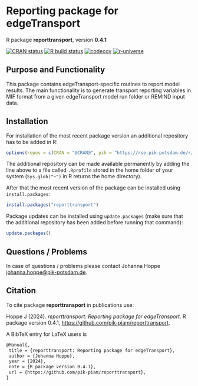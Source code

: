 # Reporting package for edgeTransport

R package **reporttransport**, version **0.4.1**

[![CRAN status](https://www.r-pkg.org/badges/version/reporttransport)](https://cran.r-project.org/package=reporttransport)  [![R build status](https://github.com/pik-piam/reporttransport/workflows/check/badge.svg)](https://github.com/pik-piam/reporttransport/actions) [![codecov](https://codecov.io/gh/pik-piam/reporttransport/branch/master/graph/badge.svg)](https://app.codecov.io/gh/pik-piam/reporttransport) [![r-universe](https://pik-piam.r-universe.dev/badges/reporttransport)](https://pik-piam.r-universe.dev/builds)

## Purpose and Functionality

This package contains edgeTransport-specific routines to
    report model results. The main functionality is to generate transport
    reporting variables in MIF format from a given edgeTransport model run
    folder or REMIND input data.


## Installation

For installation of the most recent package version an additional repository has to be added in R:

```r
options(repos = c(CRAN = "@CRAN@", pik = "https://rse.pik-potsdam.de/r/packages"))
```
The additional repository can be made available permanently by adding the line above to a file called `.Rprofile` stored in the home folder of your system (`Sys.glob("~")` in R returns the home directory).

After that the most recent version of the package can be installed using `install.packages`:

```r 
install.packages("reporttransport")
```

Package updates can be installed using `update.packages` (make sure that the additional repository has been added before running that command):

```r 
update.packages()
```

## Questions / Problems

In case of questions / problems please contact Johanna Hoppe <johanna.hoppe@pik-potsdam.de>.

## Citation

To cite package **reporttransport** in publications use:

Hoppe J (2024). _reporttransport: Reporting package for edgeTransport_. R package version 0.4.1, <https://github.com/pik-piam/reporttransport>.

A BibTeX entry for LaTeX users is

 ```latex
@Manual{,
  title = {reporttransport: Reporting package for edgeTransport},
  author = {Johanna Hoppe},
  year = {2024},
  note = {R package version 0.4.1},
  url = {https://github.com/pik-piam/reporttransport},
}
```
